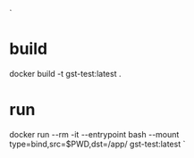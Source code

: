 `
# build
docker build -t gst-test:latest .
# run
docker run --rm -it --entrypoint bash --mount type=bind,src=$PWD,dst=/app/ gst-test:latest
`